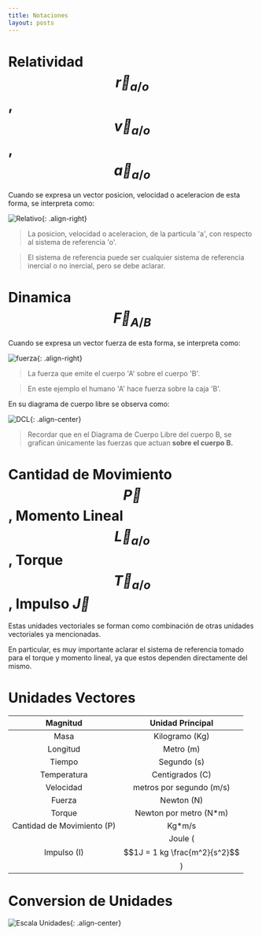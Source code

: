 ```yaml
---
title: Notaciones
layout: posts
---
```


# Relatividad $$\vec{r}_{a/o}$$, $$\vec{v}_{a/o}$$, $$\vec{a}_{a/o}$$

Cuando se expresa un vector posicion, velocidad o aceleracion de esta forma, se interpreta como:


![Relativo](https://luisparedes1.github.io/mundo-fisica/assets/teoria/notaciones/posicion_relativa.png){: .align-right}

> La posicion, velocidad o aceleracion, de la particula 'a', con respecto al sistema de referencia 'o'.

> El sistema de referencia puede ser cualquier sistema de referencia inercial o no inercial, pero se debe aclarar.

# Dinamica $$\vec{F}_{A/B}$$

Cuando se expresa un vector fuerza de esta forma, se interpreta como:

![fuerza](https://luisparedes1.github.io/mundo-fisica/assets/teoria/notaciones/fuerza.png){: .align-right}

> La fuerza que emite el cuerpo 'A' sobre el cuerpo 'B'.

> En este ejemplo el humano 'A' hace fuerza sobre la caja 'B'. 

 En su diagrama de cuerpo libre se observa como:

![DCL](https://luisparedes1.github.io/mundo-fisica/assets/teoria/notaciones/DCL.png){: .align-center}


> Recordar que en el Diagrama de Cuerpo Libre del cuerpo B, se grafican únicamente las fuerzas que actuan **sobre el cuerpo B.**

# Cantidad de Movimiento $$\vec{P}$$, Momento Lineal $$\vec{L}_{a/o}$$, Torque $$\vec{T}_{a/o}$$, Impulso $\vec{J}$

Estas unidades vectoriales se forman como combinación de otras unidades vectoriales ya mencionadas. 

En particular, es muy importante aclarar el sistema de referencia tomado para el torque y momento lineal, ya que estos dependen directamente del mismo.

# Unidades Vectores

| Magnitud | Unidad Principal    |
| :---: | :---: |
| Masa   |  Kilogramo (Kg) |
| Longitud   |  Metro (m) |
| Tiempo   |  Segundo (s) |
| Temperatura   |  Centigrados (C) |
| Velocidad   |  metros por segundo (m/s) |
| Fuerza | Newton (N) |
| Torque   |  Newton por metro (N*m) |
| Cantidad de Movimiento (P) | Kg*m/s    |
| Impulso (I)  | Joule ($$1J = 1 kg \frac{m^2}{s^2}$$)  |


# Conversion de Unidades

![Escala Unidades](https://luisparedes1.github.io/mundo-fisica/assets/teoria/notaciones/notacion-escalar.png){: .align-center}